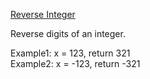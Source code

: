 [Reverse Integer](http://leetcode.com/onlinejudge#question_7)

Reverse digits of an integer.

Example1: x = 123, return 321  
Example2: x = -123, return -321
